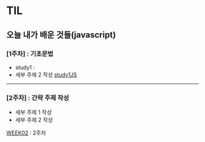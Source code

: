 # TIL
오늘 내가 배운 것들(javascript)   
---------------------------------------
### [1주차] : 기초문법
- study1 : 
- 세부 주제 2 작성
[study1JS](StudyJS1.html)

---------------------------------------
### [2주차] : 간략 주제 작성
- 세부 주제 1 작성
- 세부 주제 2 작성

[WEEK02](https://github.com/limeunseop/TIL-Template/blob/master/WEEK02.md) : 2주차

